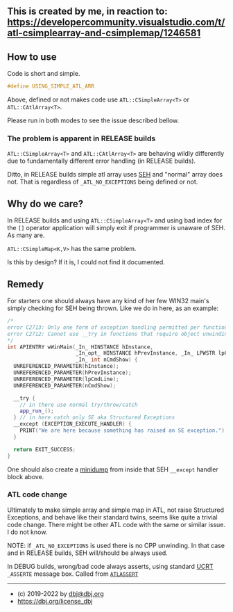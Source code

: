 
## This is created by me, in reaction to: https://developercommunity.visualstudio.com/t/atl-csimplearray-and-csimplemap/1246581

## How to use

Code is short and simple.
```cpp
#define USING_SIMPLE_ATL_ARR
```
Above, defined or not makes code use `ATL::CSimpleArray<T>` or `ATL::CAtlArray<T>`.

Please run in both modes to see the issue described bellow.

### The problem is apparent in RELEASE builds 

`ATL::CSimpleArray<T>` and `ATL::CAtlArray<T>` are behaving wildly differently due to fundamentally different error handling (in RELEASE builds).

Ditto, in RELEASE builds simple atl array uses [SEH](https://docs.microsoft.com/en-us/windows/win32/debug/about-structured-exception-handling) and "normal" array does not. That is regardless of  `_ATL_NO_EXCEPTIONS` being defined or not.

## Why do we care?

In RELEASE builds and using `ATL::CSimpleArray<T>` and using bad index for the `[]` operator application will simply exit if programmer is unaware of SEH. As many are.

`ATL::CSimpleMap<K,V>` has the same problem.

Is this by design? If it is, I could not find it documented.

## Remedy

For starters one should always have any kind of her few WIN32 main's simply checking for SEH being thrown. Like we do in here, as an example:

```cpp
/*
error C2713: Only one form of exception handling permitted per function
error C2712: Cannot use __try in functions that require object unwinding
*/
int APIENTRY wWinMain(_In_ HINSTANCE hInstance,
                      _In_opt_ HINSTANCE hPrevInstance, _In_ LPWSTR lpCmdLine,
                      _In_ int nCmdShow) {
  UNREFERENCED_PARAMETER(hInstance);
  UNREFERENCED_PARAMETER(hPrevInstance);
  UNREFERENCED_PARAMETER(lpCmdLine);
  UNREFERENCED_PARAMETER(nCmdShow);

  __try {
    // in there use normal try/throw/catch
    app_run_();
  } // in here catch only SE aka Structured Exceptions
  __except (EXCEPTION_EXECUTE_HANDLER) {
    PRINT("We are here because something has raised an SE exception.");
  }

  return EXIT_SUCCESS;
}
```
One should also create a [minidump](https://docs.microsoft.com/en-us/windows/win32/debug/minidump-files) from inside that SEH `__except` handler block above.

### ATL code change

Ultimately to make simple array and simple map in ATL, not raise Structured Exceptions, and behave like their standard twins, seems like quite a trivial code change. There might be other ATL code with the same or similar issue. I do not know.

NOTE: if `_ATL_NO_EXCEPTIONS` is used there is no CPP unwinding. In that case and in RELEASE builds, SEH will/should be always used.

In DEBUG builds, wrong/bad code always asserts, using standard [UCRT](https://docs.microsoft.com/en-us/cpp/c-runtime-library/reference/assert-asserte-assert-expr-macros?view=msvc-170) `_ASSERTE` message box. Called from [`ATLASSERT`](https://docs.microsoft.com/en-us/cpp/atl/reference/debugging-and-error-reporting-macros?view=msvc-170)

---

* (c) 2019-2022 by dbj@dbj.org
* https://dbj.org/license_dbj
